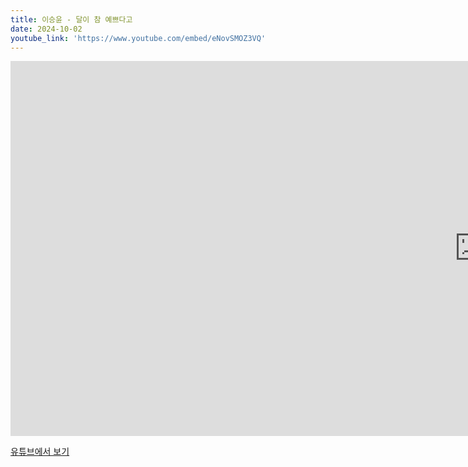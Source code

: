 ```yaml
---
title: 이승윤 - 달이 참 예쁘다고
date: 2024-10-02
youtube_link: 'https://www.youtube.com/embed/eNovSMOZ3VQ'
---
```


<iframe width="1500" height="600" src="https://www.youtube.com/embed/eNovSMOZ3VQ" frameborder="0" allow="accelerometer; autoplay; clipboard-write; encrypted-media; gyroscope; picture-in-picture" allowfullscreen></iframe>

[유튜브에서 보기](https://www.youtube.com/watch?v=eNovSMOZ3VQ)
